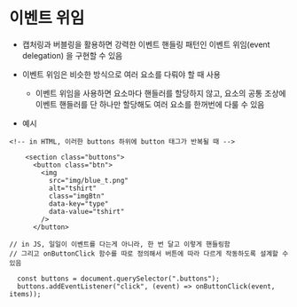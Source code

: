 # 이벤트 위임
* 캡처링과 버블링을 활용하면 강력한 이벤트 핸들링 패턴인 이벤트 위임(event delegation) 을 구현할 수 있음
* 이벤트 위임은 비슷한 방식으로 여러 요소를 다뤄야 할 때 사용
  * 이벤트 위임을 사용하면 요소마다 핸들러를 할당하지 않고, 요소의 공통 조상에 이벤트 핸들러를 단 하나만 할당해도 여러 요소를 한꺼번에 다룰 수 있음

* 예시
```
<!-- in HTML, 이러한 buttons 하위에 button 태그가 반복될 때 -->

    <section class="buttons">
      <button class="btn">
        <img
          src="img/blue_t.png"
          alt="tshirt"
          class="imgBtn"
          data-key="type"
          data-value="tshirt"
        />
      </button>
```
```
// in JS, 일일이 이벤트를 다는게 아니라, 한 번 달고 이렇게 핸들링함
// 그리고 onButtonClick 함수를 따로 정의해서 버튼에 따라 다르게 작동하도록 설계할 수 있음

  const buttons = document.querySelector(".buttons");
  buttons.addEventListener("click", (event) => onButtonClick(event, items));
```
